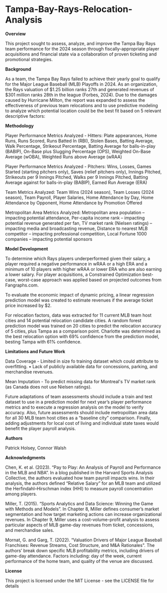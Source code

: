 # Tampa-Bay-Rays-Relocation-Analysis

**Overview**

This project sought to assess, analyze, and improve the Tampa Bay Rays team performance for the 2024 season through fiscally-appropriate player acquisitions and financial state via a collaboration of proven ticketing and promotional strategies. 

**Background**

As a team, the Tampa Bay Rays failed to achieve their yearly goal to qualify for the Major League Baseball (MLB) Playoffs in 2024. As an organization, the Rays valuation of $1.25 billion ranks 27th and generated revenues of $301 million ranks 28th in the league (Forbes, 2024). Due to the damages caused by Hurricane Milton, the report was expanded to assess the effectiveness of previous team relocations and to use predictive modeling to analyze which potential location could be the best fit based on 5 relevant descriptive factors: 

**Methodology**

Player Performance Metrics Analyzed - Hitters: Plate appearances, Home Runs, Runs Scored, Runs Batted In (RBI), Stolen Bases, Batting Average, Walk Percentage, Strikeout Percentage, Batting Average for balls-in-play (BABIP), On-Base plus Slugging Percentage (OPS), Weighted On-Base Average (wOBA), Weighted Runs above Average (wRAA)

Player Performance Metrics Analyzed - Pitchers: Wins,	Losses, Games Started (starting pitchers only), Saves (relief pitchers only), Innings Pitched, Strikeouts per 9 Innings Pitched, Walks per 9 Innings Pitched, Batting Average against for balls-in-play (BABIP), Earned Run Average (ERA)

Team Metrics Analyzed: Team Wins (2024 season), Team Losses (2024 season), Team Payroll, Player Salaries, Home Attendance by Day, Home Attendance by Opponent,
Home Attendance by Promotion Offered

Metropolitan Area Metrics Analyzed: Metropolitan area population – impacting potential attendance, Per-capita income rank – impacting potential revenue generated per fan, TV market rank (Nielsen ratings) – impacting media and broadcasting revenue, Distance to nearest MLB competitor – impacting professional competition, Local Fortune 1000 companies – impacting potential sponsors

**Model Development**

To determine which Rays players underperformed given their salary, a player required a negative performance in wRAA or a high ERA and a minimum of 10 players with higher wRAA or lower ERA who are also earning a lower salary. For player acquisitions, a Constrained Optimization best-case, worst-case approach was applied based on projected outcomes from Fangraphs.com.

To evaluate the economic impact of dynamic pricing, a linear regression prediction model was created to estimate revenues if the average ticket price increased by $2. 

For relocation factors, data was extracted for 11 current MLB team host cities and 14 potential relocation candidate cities. A random forest prediction model was trained on 20 cities to predict the relocation accuracy of 5 cities, plus Tampa as a comparison point. Charlotte was determined as the best relocation option with 69% confidence from the prediction model, besting Tampa with 61% confidence.

**Limitations and Future Work**

Data Coverage - Limited in size fo training dataset which could attribute to overfitting.
•	Lack of publicly available data for concessions, parking, and merchandise revenues. 

Mean Imputation - To predict missing data for Montreal's TV market rank (as Canada does not use Nielsen ratings). 

Future adaptations of team assessments should include a train and test dataset to use in a prediction model for next year’s player performance metrics and to execute a regression analysis on the model to verify accuracy. Also, future assessments should include metropolitan area data for all 30 MLB team host cities as a “baseline city” comparison. Finally, adding adjustments for local cost of living and individual state taxes would benefit the player payroll analysis.

**Authors**

Patrick Holsey, Connor Walsh

**Acknowledgments**

Chen, K. et al. (2023). “Pay to Play: An Analysis of Payroll and Performance in the MLB and NBA”. 
In a blog published in the Harvard Sports Analysis Collective, the authors evaluated how team payroll impacts wins. In their analysis, the authors defined “Relative Salary” for an MLB team and utilized the Herfindahl–Hirschman index (HHI) to measure payroll concentration among players.

Miller, T. (2015). “Sports Analytics and Data Science: Winning the Game with Methods and Models”. 
In Chapter 8, Miller defines consumer’s market segmentation and how target marketing actions can increase organizational revenues. In Chapter 9, Miller uses a cost-volume-profit analysis to assess particular aspects of MLB game-day revenues from ticket, concessions, and merchandise sales.

Mornat, G. and Garg, T. (2022). “Valuation Drivers of Major League Baseball Franchises: Revenue Streams, Cost Structure, and M&A Rationales". 
The authors’ break down specific MLB profitability metrics, including drivers of game-day attendance. Factors including: day of the week, current performance of the home team, and quality of the venue are discussed.

**License**

This project is licensed under the MIT License - see the LICENSE file for details
